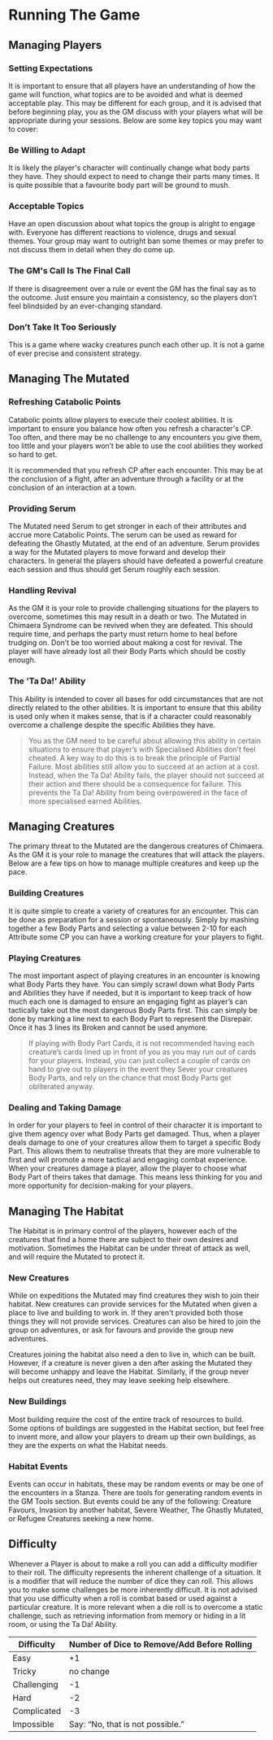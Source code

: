 # Running The Game

## Managing Players

### Setting Expectations

It is important to ensure that all players have an understanding of how the game will function, what topics are to be avoided and what is deemed acceptable play. This may be different for each group, and it is advised that before beginning play, you as the GM discuss with your players what will be appropriate during your sessions. Below are some key topics you may want to cover:

### Be Willing to Adapt

It is likely the player's character will continually change what body parts they have. They should expect to need to change their parts many times. It is quite possible that a favourite body part will be ground to mush.

### Acceptable Topics

Have an open discussion about what topics the group is alright to engage with. Everyone has different reactions to violence, drugs and sexual themes. Your group may want to outright ban some themes or may prefer to not discuss them in detail when they do come up.

### The GM's Call Is The Final Call

If there is disagreement over a rule or event the GM has the final say as to the outcome. Just ensure you maintain a consistency, so the players don’t feel blindsided by an ever-changing standard.

### Don’t Take It Too Seriously

This is a game where wacky creatures punch each other up. It is not a game of ever precise and consistent strategy.

## Managing The Mutated

### Refreshing Catabolic Points

Catabolic points allow players to execute their coolest abilities. It is important to ensure you balance how often you refresh a character's CP. Too often, and there may be no challenge to any encounters you give them, too little and your players won’t be able to use the cool abilities they worked so hard to get.

It is recommended that you refresh CP after each encounter. This may be at the conclusion of a fight, after an adventure through a facility or at the conclusion of an interaction at a town.

### Providing Serum

The Mutated need Serum to get stronger in each of their attributes and accrue more Catabolic Points. The serum can be used as reward for defeating the Ghastly Mutated, at the end of an adventure. Serum provides a way for the Mutated players to move forward and develop their characters. In general the players should have defeated a powerful creature each session and thus should get Serum roughly each session.

### Handling Revival

As the GM it is your role to provide challenging situations for the players to overcome, sometimes this may result in a death or two. The Mutated in Chimaera Syndrome can be revived when they are defeated. This should require time, and perhaps the party must return home to heal before trudging on. Don’t be too worried about making a cost for revival. The player will have already lost all their Body Parts which should be costly enough.

### The 'Ta Da!' Ability

This Ability is intended to cover all bases for odd circumstances that are not directly related to the other abilities. It is important to ensure that this ability is used only when it makes sense, that is if a character could reasonably overcome a challenge despite the specific Abilities they have.

> You as the GM need to be careful about allowing this ability in certain situations to ensure that player’s with Specialised Abilities don’t feel cheated. A key way to do this is to break the principle of Partial Failure. Most abilities still allow you to succeed at an action at a cost. Instead, when the Ta Da! Ability fails, the player should not succeed at their action and there should be a consequence for failure. This prevents the Ta Da! Ability from being overpowered in the face of more specialised earned Abilities.

## Managing Creatures

The primary threat to the Mutated are the dangerous creatures of Chimaera. As the GM it is your role to manage the creatures that will attack the players. Below are a few tips on how to manage multiple creatures and keep up the pace.

### Building Creatures

It is quite simple to create a variety of creatures for an encounter. This can be done as preparation for a session or spontaneously. Simply by mashing together a few Body Parts and selecting a value between 2-10 for each Attribute some CP you can have a working creature for your players to fight.

### Playing Creatures

The most important aspect of playing creatures in an encounter is knowing what Body Parts they have. You can simply scrawl down what Body Parts and Abilities they have if needed, but it is important to keep track of how much each one is damaged to ensure an engaging fight as player’s can tactically take out the most dangerous Body Parts first. This can simply be done by marking a line next to each Body Part to represent the Disrepair. Once it has 3 lines its Broken and cannot be used anymore.

> If playing with Body Part Cards, it is not recommended having each creature’s cards lined up in front of you as you may run out of cards for your players. Instead, you can just collect a couple of cards on hand to give out to players in the event they Sever your creatures Body Parts, and rely on the chance that most Body Parts get obliterated anyway.

### Dealing and Taking Damage

In order for your players to feel in control of their character it is important to give them agency over what Body Parts get damaged. Thus, when a player deals damage to one of your creatures allow them to target a specific Body Part. This allows them to neutralise threats that they are more vulnerable to first and will promote a more tactical and engaging combat experience. When your creatures damage a player, allow the player to choose what Body Part of theirs takes that damage. This means less thinking for you and more opportunity for decision-making for your players.

## Managing The Habitat

The Habitat is in primary control of the players, however each of the creatures that find a home there are subject to their own desires and motivation. Sometimes the Habitat can be under threat of attack as well, and will require the Mutated to protect it.

### New Creatures

While on expeditions the Mutated may find creatures they wish to join their habitat. New creatures can provide services for the Mutated when given a place to live and building to work in. If they aren't provided both those things they will not provide services. Creatures can also be hired to join the group on adventures, or ask for favours and provide the group new adventures.

Creatures joining the habitat also need a den to live in, which can be built. However, if a creature is never given a den after asking the Mutated they will become unhappy and leave the Habitat. Similarly, if the group never helps out creatures need, they may leave seeking help elsewhere.

### New Buildings

Most building require the cost of the entire track of resources to build. Some options of buildings are suggested in the Habitat section, but feel free to invent more, and allow your players to dream up their own buildings, as they are the experts on what the Habitat needs.

### Habitat Events

Events can occur in habitats, these may be random events or may be one of the encounters in a Stanza. There are tools for generating random events in the GM Tools section. But events could be any of the following: Creature Favours, Invasion by another habitat, Severe Weather, The Ghastly Mutated, or Refugee Creatures seeking a new home.

## Difficulty

Whenever a Player is about to make a roll you can add a difficulty modifier to their roll. The difficulty represents the inherent challenge of a situation.  It is a modifier that will reduce the number of dice they can roll. This allows you to make some challenges be more inherently difficult. It is not advised that you use difficulty when a roll is combat based or used against a particular creature. It is more relevant when a die roll is to overcome a static challenge, such as retrieving information from memory or hiding in a lit room, or using the Ta Da! Ability.

| Difficulty   | Number of Dice to Remove/Add Before Rolling |
|--------------|---------------------------------------------|
| Easy         | +1                                          |
| Tricky       | no change                                   |
| Challenging  | -1                                          |
| Hard         | -2                                          |
| Complicated  | -3                                          |
| Impossible   | Say: “No, that is not possible.”            |
